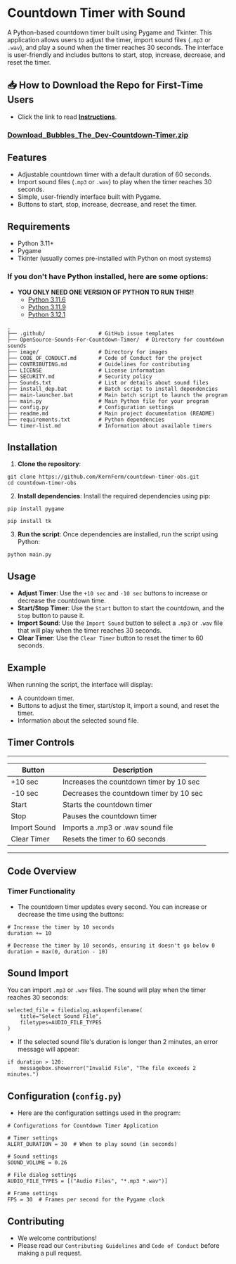 # Countdown Timer with Sound

A Python-based countdown timer built using Pygame and Tkinter. This application allows users to adjust the timer, import sound files (`.mp3` or `.wav`), and play a sound when the timer reaches 30 seconds. The interface is user-friendly and includes buttons to start, stop, increase, decrease, and reset the timer.

## 📥 How to Download the Repo for First-Time Users

- Click the link to read [**Instructions**](https://www.gitprojects.fnbubbles420.org/how-to-download-repos).

### **[Download_Bubbles_The_Dev-Countdown-Timer.zip](https://github.com/KernFerm/countdown-timer-obs/releases/tag/countdown-timer-exe)**

## Features

- Adjustable countdown timer with a default duration of 60 seconds.
- Import sound files (`.mp3` or `.wav`) to play when the timer reaches 30 seconds.
- Simple, user-friendly interface built with Pygame.
- Buttons to start, stop, increase, decrease, and reset the timer.

## Requirements

- Python 3.11+
- Pygame
- Tkinter (usually comes pre-installed with Python on most systems)

### If you don't have Python installed, here are some options:

- **YOU ONLY NEED ONE VERSION OF PYTHON TO RUN THIS!!**
  - [Python 3.11.6](https://github.com/KernFerm/Py3.11.6installer)
  - [Python 3.11.9](https://github.com/KernFerm/Py3.11.9installer)
  - [Python 3.12.1](https://github.com/KernFerm/Py3.12.1-installer-batch)

```
.
├── .github/                 # GitHub issue templates
├── OpenSource-Sounds-For-Countdown-Timer/  # Directory for countdown sounds
├── image/                   # Directory for images
├── CODE_OF_CONDUCT.md       # Code of Conduct for the project
├── CONTRIBUTING.md          # Guidelines for contributing
├── LICENSE                  # License information
├── SECURITY.md              # Security policy
├── Sounds.txt               # List or details about sound files
├── install_dep.bat          # Batch script to install dependencies
├── main-launcher.bat        # Main batch script to launch the program
├── main.py                  # Main Python file for your program
├── config.py                # Configuration settings
├── readme.md                # Main project documentation (README)
├── requirements.txt         # Python dependencies
└── timer-list.md            # Information about available timers
```

## Installation

1. **Clone the repository**:
```
git clone https://github.com/KernFerm/countdown-timer-obs.git
cd countdown-timer-obs
```

2. **Install dependencies**: Install the required dependencies using pip:

```
pip install pygame
```
```
pip install tk
```

3. **Run the script**: Once dependencies are installed, run the script using Python:

```
python main.py
```

## Usage
- **Adjust Timer**: Use the `+10 sec` and `-10 sec` buttons to increase or decrease the countdown time.
- **Start/Stop Timer**: Use the `Start` button to start the countdown, and the `Stop` button to pause it.
- **Import Sound**: Use the `Import Sound` button to select a `.mp3` or `.wav` file that will play when the timer reaches 30 seconds.
- **Clear Timer**: Use the `Clear Timer` button to reset the timer to 60 seconds.

## Example
When running the script, the interface will display:

- A countdown timer.
- Buttons to adjust the timer, start/stop it, import a sound, and reset the timer.
- Information about the selected sound file.

## Timer Controls
-------------------------
| Button        | Description                              |
|---------------|------------------------------------------|
| +10 sec       | Increases the countdown timer by 10 sec  |
| -10 sec       | Decreases the countdown timer by 10 sec  |
| Start         | Starts the countdown timer               |
| Stop          | Pauses the countdown timer               |
| Import Sound  | Imports a .mp3 or .wav sound file        |
| Clear Timer   | Resets the timer to 60 seconds           |
----------------

## Code Overview

### Timer Functionality

- The countdown timer updates every second. You can increase or decrease the time using the buttons:
```
# Increase the timer by 10 seconds
duration += 10

# Decrease the timer by 10 seconds, ensuring it doesn't go below 0
duration = max(0, duration - 10)
```

## Sound Import
You can import `.mp3` or `.wav` files. The sound will play when the timer reaches 30 seconds:

```
selected_file = filedialog.askopenfilename(
    title="Select Sound File",
    filetypes=AUDIO_FILE_TYPES
)
```

- If the selected sound file's duration is longer than 2 minutes, an error message will appear:

```
if duration > 120:
    messagebox.showerror("Invalid File", "The file exceeds 2 minutes.")
```

## Configuration (`config.py`)

- Here are the configuration settings used in the program:

```
# Configurations for Countdown Timer Application

# Timer settings
ALERT_DURATION = 30  # When to play sound (in seconds)

# Sound settings
SOUND_VOLUME = 0.26

# File dialog settings
AUDIO_FILE_TYPES = [("Audio Files", "*.mp3 *.wav")]

# Frame settings
FPS = 30  # Frames per second for the Pygame clock
```

## Contributing

- We welcome contributions! 
- Please read our `Contributing Guidelines` and `Code of Conduct` before making a pull request.












